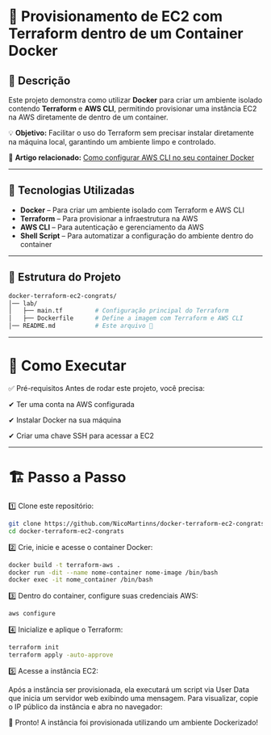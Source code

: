 # 🚀 Provisionamento de EC2 com Terraform dentro de um Container Docker  

## 📌 Descrição  
Este projeto demonstra como utilizar **Docker** para criar um ambiente isolado contendo **Terraform** e **AWS CLI**, permitindo provisionar uma instância EC2 na AWS diretamente de dentro de um container.  

💡 **Objetivo:** Facilitar o uso do Terraform sem precisar instalar diretamente na máquina local, garantindo um ambiente limpo e controlado.  

🔗 **Artigo relacionado:** [Como configurar AWS CLI no seu container Docker](https://medium.com/@nicolas.inaciomm/como-configurar-aws-cli-no-seu-container-docker-2ac4782d6f33)  

---

## 🔧 Tecnologias Utilizadas  
- **Docker** – Para criar um ambiente isolado com Terraform e AWS CLI  
- **Terraform** – Para provisionar a infraestrutura na AWS  
- **AWS CLI** – Para autenticação e gerenciamento da AWS  
- **Shell Script** – Para automatizar a configuração do ambiente dentro do container  

---

## 📁 Estrutura do Projeto  
```bash
docker-terraform-ec2-congrats/
│── lab/
│   ├── main.tf         # Configuração principal do Terraform
│   ├── Dockerfile      # Define a imagem com Terraform e AWS CLI
│── README.md           # Este arquivo 📝
```
---

# 🚀 Como Executar
✅ Pré-requisitos
Antes de rodar este projeto, você precisa:

✔ Ter uma conta na AWS configurada

✔ Instalar Docker na sua máquina

✔ Criar uma chave SSH para acessar a EC2

---
# 🏗️ Passo a Passo
1️⃣ Clone este repositório:
```bash
git clone https://github.com/NicoMartinns/docker-terraform-ec2-congrats.git
cd docker-terraform-ec2-congrats
```

2️⃣ Crie, inicie e acesse o container Docker:
```bash
docker build -t terraform-aws .
docker run -dit --name nome-container nome-image /bin/bash
docker exec -it nome_container /bin/bash
```

3️⃣ Dentro do container, configure suas credenciais AWS:
```bash
aws configure
```

4️⃣ Inicialize e aplique o Terraform:
```bash
terraform init
terraform apply -auto-approve
```

5️⃣ Acesse a instância EC2:

Após a instância ser provisionada, ela executará um script via User Data que inicia um servidor web exibindo uma mensagem. Para visualizar, copie o IP público da instância e abra no navegador:

🎉 Pronto! A instância foi provisionada utilizando um ambiente Dockerizado!
